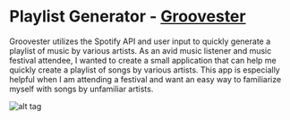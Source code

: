 # Playlist Generator - [Groovester](http://groove-with-me.herokuapp.com/)

Groovester utilizes the Spotify API and user input to quickly generate a playlist of music by various artists. As an avid music listener and music festival attendee, I wanted to create a small application that can help me quickly create a playlist of songs by various artists. This app is especially helpful when I am attending a festival and want an easy way to familiarize myself with songs by unfamiliar artists.

![alt tag](https://user-images.githubusercontent.com/14388583/28288438-061fe8cc-6af4-11e7-89a5-b5f8d7c68c69.png)




